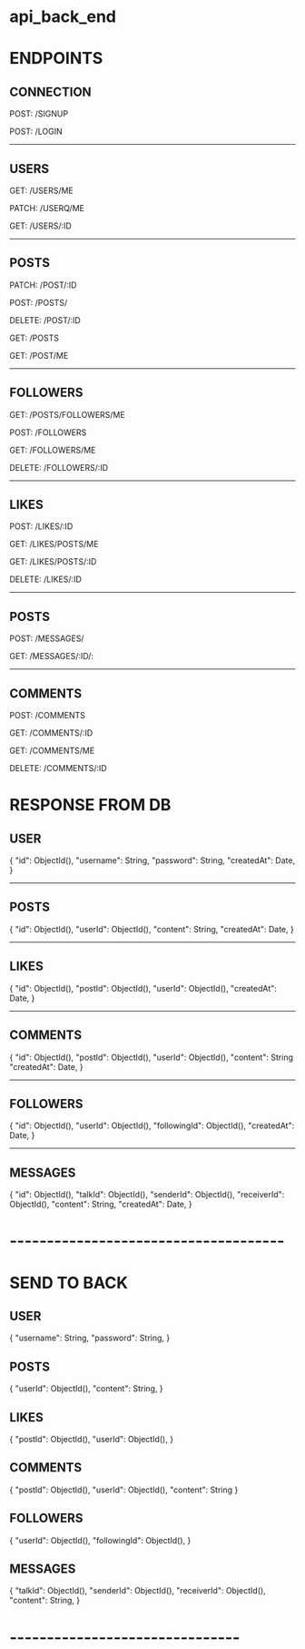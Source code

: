 # api_back_end
 
# ENDPOINTS
## CONNECTION

POST: /SIGNUP

POST: /LOGIN

__________________________

## USERS

GET: /USERS/ME

PATCH: /USERQ/ME

GET: /USERS/:ID

__________________________

## POSTS

PATCH: /POST/:ID

POST: /POSTS/

DELETE: /POST/:ID

GET: /POSTS

GET: /POST/ME

__________________________

## FOLLOWERS

GET: /POSTS/FOLLOWERS/ME

POST: /FOLLOWERS

GET: /FOLLOWERS/ME

DELETE: /FOLLOWERS/:ID

__________________________

## LIKES

POST: /LIKES/:ID

GET: /LIKES/POSTS/ME

GET: /LIKES/POSTS/:ID

DELETE: /LIKES/:ID

__________________________

## POSTS 

POST: /MESSAGES/

GET: /MESSAGES/:ID/:

__________________________

## COMMENTS 

POST: /COMMENTS

GET: /COMMENTS/:ID

GET: /COMMENTS/ME

DELETE: /COMMENTS/:ID




# RESPONSE FROM DB

## USER

{
    "id": ObjectId(),
    "username": String,
    "password": String,
    "createdAt": Date,
}

__________________________

## POSTS 

{
    "id": ObjectId(),
    "userId": ObjectId(),
    "content": String,
    "createdAt": Date,
}

__________________________

## LIKES

{
    "id": ObjectId(),
    "postId": ObjectId(),
    "userId": ObjectId(),
    "createdAt": Date,
}

__________________________

## COMMENTS 

{
    "id": ObjectId(),
    "postId": ObjectId(),
    "userId": ObjectId(),
    "content": String
    "createdAt": Date,
}

__________________________

## FOLLOWERS

{
    "id": ObjectId(),
    "userId": ObjectId(),
    "followingId": ObjectId(),
    "createdAt": Date,
}
__________________________

## MESSAGES

{
    "id": ObjectId(),
    "talkId": ObjectId(),
    "senderId": ObjectId(),
    "receiverId": ObjectId(),
    "content": String,
    "createdAt": Date,
}


# -------------------------------------

# SEND TO BACK

## USER

{
    "username": String,
    "password": String,
}

## POSTS 

{
    "userId": ObjectId(),
    "content": String,
}


## LIKES

{
    "postId": ObjectId(),
    "userId": ObjectId(),
}

## COMMENTS 

{
    "postId": ObjectId(),
    "userId": ObjectId(),
    "content": String
}

## FOLLOWERS

{
    "userId": ObjectId(),
    "followingId": ObjectId(),
}

## MESSAGES

{
    "talkId": ObjectId(),
    "senderId": ObjectId(),
    "receiverId": ObjectId(),
    "content": String,
}

# ------------------------------- 